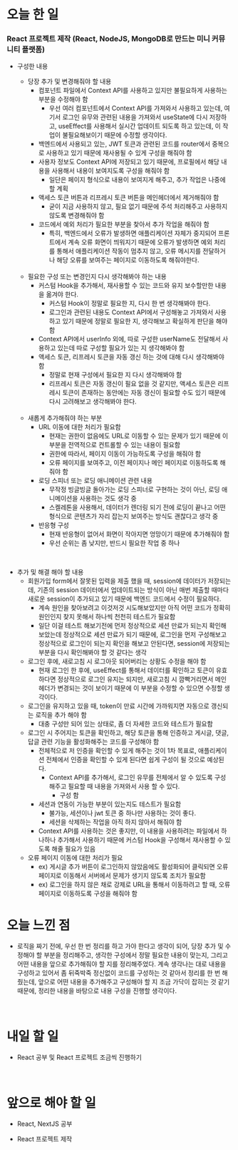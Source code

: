 # 오늘 한 일

### React 프로젝트 제작 (React, NodeJS, MongoDB로 만드는 미니 커뮤니티 플랫폼)

- 구성한 내용

  - 당장 추가 및 변경해줘야 할 내용
    - 컴포넌트 파일에서 Context API를 사용하고 있지만 불필요하게 사용하는 부분을 수정해야 함
      - 우선 여러 컴포넌트에서 Context API를 가져와서 사용하고 있는데, 여기서 로그인 유무와 관련된 내용을 가져와서 useState에 다시 저장하고, useEffect를 사용해서 실시간 업데이트 되도록 하고 있는데, 이 작업이 불필요해보이기 때문에 수정할 생각이다.
    - 백엔드에서 사용되고 있는, JWT 토큰과 관련된 코드를 router에서 중복으로 사용하고 있기 때문에 재사용될 수 있게 구성을 해줘야 함
    - 사용자 정보도 Context API에 저장되고 있기 때문에, 프로필에서 해당 내용을 사용해서 내용이 보여지도록 구성을 해줘야 함
      - 일단은 페이지 형식으로 내용이 보여지게 해주고, 추가 작업은 나중에 할 계획
    - 액세스 토큰 버튼과 리프레시 토큰 버튼을 메인헤더에서 제거해줘야 함
      - 굳이 지금 사용하지 않고, 필요 없기 때문에 주석 처리해주고 사용하지 않도록 변경해줘야 함
    - 코드에서 예외 처리가 필요한 부분을 찾아서 추가 작업을 해줘야 함
      - 특히, 백엔드에서 오류가 발생하면 애플리케이션 자체가 중지되어 프론트에서 계속 오류 화면이 띄워지기 때문에 오류가 발생하면 예외 처리를 통해서 애플리케이션 작동이 멈추지 않고, 오류 메시지를 전달하거나 해당 오류를 보여주는 페이지로 이동하도록 해줘야한다.

  <br />

  - 필요한 구성 또는 변경인지 다시 생각해봐야 하는 내용
    - 커스텀 Hook을 추가해서, 재사용할 수 있는 코드와 유지 보수할만한 내용을 옮겨야 한다.
      - 커스텀 Hook이 정말로 필요한 지, 다시 한 번 생각해봐야 한다.
      - 로그인과 관련된 내용도 Context API에서 구성해놓고 가져와서 사용하고 있기 때문에 정말로 필요한 지, 생각해보고 확실하게 판단을 해야 함
    - Context API에서 userInfo 외에, 따로 구성한 userName도 전달해서 사용하고 있는데 따로 구성할 필요가 있는 지 생각해봐야 함
    - 액세스 토큰, 리프레시 토큰을 자동 갱신 하는 것에 대해 다시 생각해봐야 함
      - 정말로 현재 구성에서 필요한 지 다시 생각해봐야 함
      - 리프레시 토큰은 자동 갱신이 필요 없을 것 같지만, 액세스 토큰은 리프레시 토큰이 존재하는 동안에는 자동 갱신이 필요할 수도 있기 때문에 다시 고려해보고 생각해봐야 한다.

  <br />

  - 새롭게 추가해줘야 하는 부분
    - URL 이동에 대한 처리가 필요함
      - 현재는 권한이 없음에도 URL로 이동할 수 있는 문제가 있기 때문에 이 부분을 전역적으로 컨트롤할 수 있는 내용이 필요함
      - 권한에 따라서, 페이지 이동이 가능하도록 구성을 해줘야 함
      - 오류 페이지를 보여주고, 이전 페이지나 메인 페이지로 이동하도록 해줘야 함
    - 로딩 스피너 또는 로딩 애니메이션 관련 내용
      - 무작정 빙글빙글 돌아가는 로딩 스피너로 구현하는 것이 아닌, 로딩 애니메이션을 사용하는 것도 생각 중
      - 스켈레톤을 사용해서, 데이터가 렌더링 되기 전에 로딩이 끝나고 어떤 형식으로 콘텐츠가 자리 잡는지 보여주는 방식도 괜찮다고 생각 중
    - 반응형 구성
      - 현재 반응형이 없어서 화면이 작아지면 엉망이기 때문에 추가해줘야 함
      - 우선 순위는 좀 낮지만, 반드시 필요한 작업 중 하나

<br />

- 추가 및 해결 해야 할 내용
  - 회원가입 form에서 잘못된 입력을 제출 했을 때, session에 데이터가 저장되는데, 기존의 session 데이터에서 업데이트되는 방식이 아닌 매번 제출할 때마다 새로운 session이 추가되고 있기 때문에 백엔드 코드에서 수정이 필요하다.
    - 계속 원인을 찾아보려고 이것저것 시도해보았지만 아직 어떤 코드가 정확히 원인인지 찾지 못해서 하나씩 천천히 테스트가 필요함
    - 일단 이걸 테스트 해보기전에 먼저 정상적으로 세션 만료가 되는지 확인해보았는데 정상적으로 세션 만료가 되기 때문에, 로그인을 먼저 구성해보고 정상적으로 로그인이 되는지 확인을 해보고 안된다면, session에 저장되는 부분을 다시 확인해봐야 할 것 같다는 생각
  - 로그인 후에, 새로고침 시 로그아웃 되어버리는 상황도 수정을 해야 함
    - 현재 로그인 한 후에, useEffect를 통해서 데이터를 확인하고 토큰이 유효하다면 정상적으로 로그인 유지는 되지만, 새로고침 시 깜빡거리면서 메인헤더가 변경되는 것이 보이기 때문에 이 부분을 수정할 수 있으면 수정할 생각이다.
  - 로그인을 유지하고 있을 때, token이 만료 시간에 가까워지면 자동으로 갱신되는 로직을 추가 해야 함
    - 대충 구성만 되어 있는 상태로, 좀 더 자세한 코드와 테스트가 필요함
  - 로그인 시 주어지는 토큰을 확인하고, 해당 토큰을 통해 인증하고 게시글, 댓글, 답글 관련 기능을 활성화해주는 코드를 구성해야 함
    - 전체적으로 저 인증을 확인할 수 있게 해주는 것이 1차 목표로, 애플리케이션 전체에서 인증을 확인할 수 있게 된다면 쉽게 구성이 될 것으로 예상된다.
      - Context API를 추가해서, 로그인 유무를 전체에서 알 수 있도록 구성해주고 필요할 때 내용을 가져와서 사용 할 수 있다.
        - 구성 함
    - 세션과 연동이 가능한 부분이 있는지도 테스트가 필요함
      - 불가능, 세션이나 jwt 토큰 중 하나만 사용하는 것이 좋다.
      - 세션을 삭제하는 작업을 아직 하지 않아서 해줘야 함
    - Context API를 사용하는 것은 좋지만, 이 내용을 사용하려는 파일에서 하나하나 추가해서 사용하기 때문에 커스텀 Hook을 구성해서 재사용할 수 있도록 해줄 필요가 있음
  - 오류 페이지 이동에 대한 처리가 필요
    - ex) 게시글 추가 버튼이 로그인하지 않았음에도 활성화되어 클릭되면 오류 페이지로 이동해서 서버에서 문제가 생기지 않도록 조치가 필요함
    - ex) 로그인을 하지 않은 채로 강제로 URL을 통해서 이동하려고 할 때, 오류 페이지로 이동하도록 구성을 해줘야 함

# 오늘 느낀 점

- 로직을 짜기 전에, 우선 한 번 정리를 하고 가야 한다고 생각이 되어, 당장 추가 및 수정해야 할 부분을 정리해주고, 생각한 구성에서 정말 필요한 내용이 맞는지, 그리고 어떤 내용을 앞으로 추가해줘야 할 지를 정리해주었다. 계속 생각나는 대로 내용을 구성하고 있어서 좀 뒤죽박죽 정신없이 코드를 구성하는 것 같아서 정리를 한 번 해줬는데, 앞으로 어떤 내용을 추가해주고 구성해야 할 지 조금 가닥이 잡히는 것 같기 때문에, 정리한 내용을 바탕으로 내용 구성을 진행할 생각이다.

<br />

# 내일 할 일

- React 공부 및 React 프로젝트 조금씩 진행하기

<br />

# 앞으로 해야 할 일

- React, NextJS 공부

- React 프로젝트 제작
